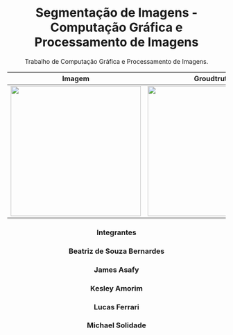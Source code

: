 <h1 align="center"> Segmentação de Imagens - Computação Gráfica e Processamento de Imagens </h1>

<p align="center"> Trabalho de Computação Gráfica e Processamento de  Imagens.</p>



| Imagem | Groudtruth | Referencia | Segmentada |
|:--:|:--:|:--:|:--:|
| <img src="https://user-images.githubusercontent.com/69608732/165781239-d40b5587-33f5-47bd-824b-f8b62ea2960c.jpg" height="300" width="300"> | <img src="https://user-images.githubusercontent.com/69608732/165772529-3e3ce6a7-e923-41d0-8738-42078776d3b1.jpg" height="300" width="300"> | <img src="https://user-images.githubusercontent.com/69608732/165772559-4c184340-3eda-446f-b970-9ba2513af229.jpg" height="300" width="300">  | <img src="https://user-images.githubusercontent.com/69608732/165856359-293e2e18-a7d1-4f0a-bd9e-0d99a14e28c4.jpg" height="300" width="300">


<h3 align="center"> Integrantes </h3>
<h3 align="center"> Beatriz de Souza Bernardes </h3>
<h3 align="center"> James Asafy </h3>
<h3 align="center"> Kesley Amorim </h3>
<h3 align="center"> Lucas Ferrari </h3>
<h3 align="center"> Michael Solidade </h3>
